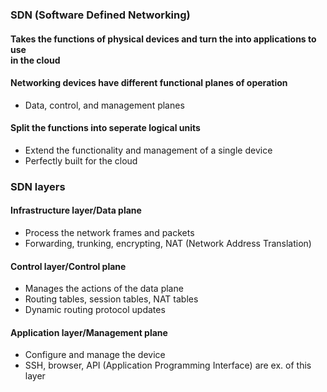 ### SDN (Software Defined Networking)

#### Takes the functions of physical devices and turn the into applications to use <br> in the cloud

#### Networking devices have different functional planes of operation
- Data, control, and management planes

#### Split the functions into seperate logical units
- Extend the functionality and management of a single device
- Perfectly built for the cloud

### SDN layers

#### Infrastructure layer/Data plane 
- Process the network frames and packets
- Forwarding, trunking, encrypting, NAT (Network Address Translation)

#### Control layer/Control plane
- Manages the actions of the data plane
- Routing tables, session tables, NAT tables
- Dynamic routing protocol updates

#### Application layer/Management plane
- Configure and manage the device
- SSH, browser, API (Application Programming Interface) are ex. of this layer
